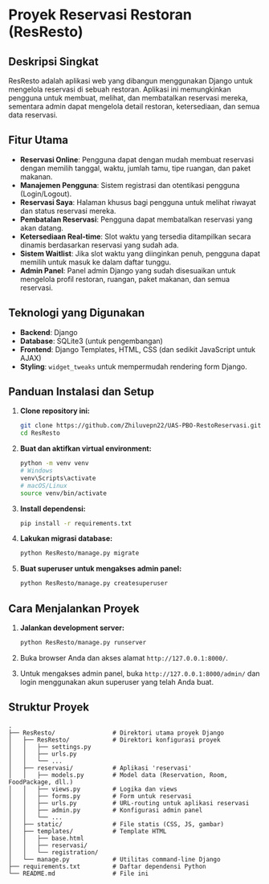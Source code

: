 # Proyek Reservasi Restoran (ResResto)

## Deskripsi Singkat

ResResto adalah aplikasi web yang dibangun menggunakan Django untuk mengelola reservasi di sebuah restoran. Aplikasi ini memungkinkan pengguna untuk membuat, melihat, dan membatalkan reservasi mereka, sementara admin dapat mengelola detail restoran, ketersediaan, dan semua data reservasi.

## Fitur Utama

- **Reservasi Online**: Pengguna dapat dengan mudah membuat reservasi dengan memilih tanggal, waktu, jumlah tamu, tipe ruangan, dan paket makanan.
- **Manajemen Pengguna**: Sistem registrasi dan otentikasi pengguna (Login/Logout).
- **Reservasi Saya**: Halaman khusus bagi pengguna untuk melihat riwayat dan status reservasi mereka.
- **Pembatalan Reservasi**: Pengguna dapat membatalkan reservasi yang akan datang.
- **Ketersediaan Real-time**: Slot waktu yang tersedia ditampilkan secara dinamis berdasarkan reservasi yang sudah ada.
- **Sistem Waitlist**: Jika slot waktu yang diinginkan penuh, pengguna dapat memilih untuk masuk ke dalam daftar tunggu.
- **Admin Panel**: Panel admin Django yang sudah disesuaikan untuk mengelola profil restoran, ruangan, paket makanan, dan semua reservasi.

## Teknologi yang Digunakan

- **Backend**: Django
- **Database**: SQLite3 (untuk pengembangan)
- **Frontend**: Django Templates, HTML, CSS (dan sedikit JavaScript untuk AJAX)
- **Styling**: `widget_tweaks` untuk mempermudah rendering form Django.

## Panduan Instalasi dan Setup

1.  **Clone repository ini:**
    ```bash
    git clone https://github.com/Zhiluvepn22/UAS-PBO-RestoReservasi.git
    cd ResResto
    ```

2.  **Buat dan aktifkan virtual environment:**
    ```bash
    python -m venv venv
    # Windows
    venv\Scripts\activate
    # macOS/Linux
    source venv/bin/activate
    ```

3.  **Install dependensi:**
    ```bash
    pip install -r requirements.txt
    ```

4.  **Lakukan migrasi database:**
    ```bash
    python ResResto/manage.py migrate
    ```

5.  **Buat superuser untuk mengakses admin panel:**
    ```bash
    python ResResto/manage.py createsuperuser
    ```

## Cara Menjalankan Proyek

1.  **Jalankan development server:**
    ```bash
    python ResResto/manage.py runserver
    ```

2.  Buka browser Anda dan akses alamat `http://127.0.0.1:8000/`.

3.  Untuk mengakses admin panel, buka `http://127.0.0.1:8000/admin/` dan login menggunakan akun superuser yang telah Anda buat.

## Struktur Proyek

```
.
├── ResResto/                # Direktori utama proyek Django
│   ├── ResResto/            # Direktori konfigurasi proyek
│   │   ├── settings.py
│   │   ├── urls.py
│   │   └── ...
│   ├── reservasi/           # Aplikasi 'reservasi'
│   │   ├── models.py        # Model data (Reservation, Room, FoodPackage, dll.)
│   │   ├── views.py         # Logika dan views
│   │   ├── forms.py         # Form untuk reservasi
│   │   ├── urls.py          # URL-routing untuk aplikasi reservasi
│   │   ├── admin.py         # Konfigurasi admin panel
│   │   └── ...
│   ├── static/              # File statis (CSS, JS, gambar)
│   ├── templates/           # Template HTML
│   │   ├── base.html
│   │   ├── reservasi/
│   │   └── registration/
│   └── manage.py            # Utilitas command-line Django
├── requirements.txt         # Daftar dependensi Python
└── README.md                # File ini
```
